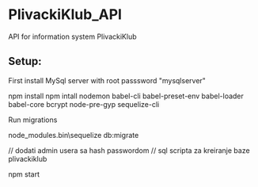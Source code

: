 # PlivackiKlub_API
API for information system PlivackiKlub

## Setup:

First install MySql server with root passsword "mysqlserver"

npm install
npm intall nodemon babel-cli babel-preset-env babel-loader babel-core bcrypt node-pre-gyp sequelize-cli

Run migrations

node_modules\.bin\sequelize db:migrate

// dodati admin usera sa hash passwordom
// sql scripta za kreiranje baze plivackiklub

npm start